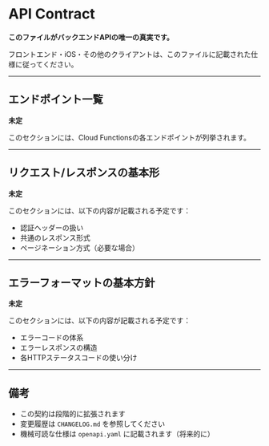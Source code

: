 # API Contract

**このファイルがバックエンドAPIの唯一の真実です。**

フロントエンド・iOS・その他のクライアントは、このファイルに記載された仕様に従ってください。

---

## エンドポイント一覧

**未定**

このセクションには、Cloud Functionsの各エンドポイントが列挙されます。

---

## リクエスト/レスポンスの基本形

**未定**

このセクションには、以下の内容が記載される予定です：
- 認証ヘッダーの扱い
- 共通のレスポンス形式
- ページネーション方式（必要な場合）

---

## エラーフォーマットの基本方針

**未定**

このセクションには、以下の内容が記載される予定です：
- エラーコードの体系
- エラーレスポンスの構造
- 各HTTPステータスコードの使い分け

---

## 備考

- この契約は段階的に拡張されます
- 変更履歴は `CHANGELOG.md` を参照してください
- 機械可読な仕様は `openapi.yaml` に記載されます（将来的に）

